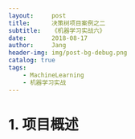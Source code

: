 ```yaml
---
layout:     post
title:      决策树项目案例之二
subtitle:   《机器学习实战六》
date:       2018-08-17
author:     Jang
header-img: img/post-bg-debug.png
catalog: true
tags:
    - MachineLearning
    - 机器学习实战
---
```


# 1. 项目概述<br>
